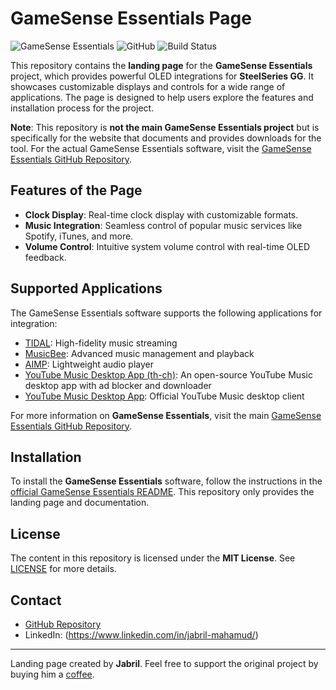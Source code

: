 # GameSense Essentials Page

![GameSense Essentials](https://img.shields.io/badge/version-v1.15.0-orange) ![GitHub](https://img.shields.io/github/license/mtricht/gamesense-essentials) ![Build Status](https://img.shields.io/github/workflow/status/mtricht/gamesense-essentials/ci)

This repository contains the **landing page** for the **GameSense Essentials** project, which provides powerful OLED integrations for **SteelSeries GG**. It showcases customizable displays and controls for a wide range of applications. The page is designed to help users explore the features and installation process for the project.

**Note**: This repository is **not the main GameSense Essentials project** but is specifically for the website that documents and provides downloads for the tool. For the actual GameSense Essentials software, visit the [GameSense Essentials GitHub Repository](https://github.com/mtricht/gamesense-essentials).

## Features of the Page

- **Clock Display**: Real-time clock display with customizable formats.
- **Music Integration**: Seamless control of popular music services like Spotify, iTunes, and more.
- **Volume Control**: Intuitive system volume control with real-time OLED feedback.

## Supported Applications

The GameSense Essentials software supports the following applications for integration:

- [TIDAL](https://tidal.com): High-fidelity music streaming
- [MusicBee](https://getmusicbee.com): Advanced music management and playback
- [AIMP](https://www.aimp.ru): Lightweight audio player
- [YouTube Music Desktop App (th-ch)](https://github.com/th-ch/youtube-music): An open-source YouTube Music desktop app with ad blocker and downloader
- [YouTube Music Desktop App](https://github.com/ytmdesktop/ytmdesktop): Official YouTube Music desktop client

For more information on **GameSense Essentials**, visit the main [GameSense Essentials GitHub Repository](https://github.com/mtricht/gamesense-essentials).

## Installation

To install the **GameSense Essentials** software, follow the instructions in the [official GameSense Essentials README](https://github.com/mtricht/gamesense-essentials). This repository only provides the landing page and documentation.

## License

The content in this repository is licensed under the **MIT License**. See [LICENSE](https://github.com/mtricht/gamesense-essentials-page/blob/main/LICENSE) for more details.

## Contact

- [GitHub Repository](https://github.com/mtricht/gamesense-essentials)
- LinkedIn: (https://www.linkedin.com/in/jabril-mahamud/)

---

Landing page created by **Jabril**. Feel free to support the original project by buying him a [coffee](https://ko-fi.com/X8X63RV89).  
